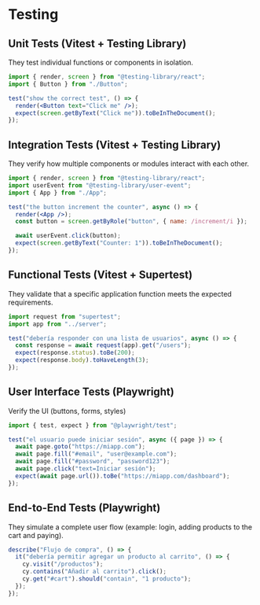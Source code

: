 # Testing

## Unit Tests (Vitest + Testing Library)


They test individual functions or components in isolation.
```jsx
import { render, screen } from "@testing-library/react";
import { Button } from "./Button";

test("show the correct test", () => {
  render(<Button text="Click me" />);
  expect(screen.getByText("Click me")).toBeInTheDocument();
});
```

## Integration Tests (Vitest + Testing Library)


They verify how multiple components or modules interact with each other.

```jsx
import { render, screen } from "@testing-library/react";
import userEvent from "@testing-library/user-event";
import { App } from "./App";

test("the button increment the counter", async () => {
  render(<App />);
  const button = screen.getByRole("button", { name: /increment/i });

  await userEvent.click(button);
  expect(screen.getByText("Counter: 1")).toBeInTheDocument();
});
```

## Functional Tests (Vitest + Supertest)


They validate that a specific application function meets the expected requirements.

```jsx
import request from "supertest";
import app from "../server";

test("debería responder con una lista de usuarios", async () => {
  const response = await request(app).get("/users");
  expect(response.status).toBe(200);
  expect(response.body).toHaveLength(3);
});
```

## User Interface Tests (Playwright)

Verify the UI (buttons, forms, styles)
```jsx
import { test, expect } from "@playwright/test";

test("el usuario puede iniciar sesión", async ({ page }) => {
  await page.goto("https://miapp.com");
  await page.fill("#email", "user@example.com");
  await page.fill("#password", "password123");
  await page.click("text=Iniciar sesión");
  expect(await page.url()).toBe("https://miapp.com/dashboard");
});
```

## End-to-End Tests (Playwright)


They simulate a complete user flow (example: login, adding products to the cart and paying).
```jsx
describe("Flujo de compra", () => {
  it("debería permitir agregar un producto al carrito", () => {
    cy.visit("/productos");
    cy.contains("Añadir al carrito").click();
    cy.get("#cart").should("contain", "1 producto");
  });
});
```